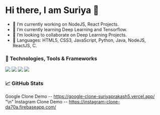 # Hi there, I am Suriya 👋

- 🔭 I’m currently working on NodeJS, React Projects.
- 🌱 I’m currently learning Deep Learning and Tensorflow.
- 👯 I’m looking to collaborate on Deep Learning Projects.
- 📢 Languages: HTML5, CSS3, JavaScript, Python, Java, NodeJS, ReactJS, C.


### 🔧 Technologies, Tools & Frameworks
![](https://img.shields.io/badge/Editor-V_S_Code-informational?style=flat&logo=visualstudiocode&logoColor=white&color=2bbc8a)
![](https://img.shields.io/badge/Code-Python-informational?style=flat&logo=python&logoColor=white&color=2bbc8a)
![](https://img.shields.io/badge/Code-JavaScript-informational?style=flat&logo=javascript&logoColor=white&color=2bbc8a)
![](https://img.shields.io/badge/Code-C-informational?style=flat&logo=c&logoColor=white&color=2bbc8a)


### 📈 GitHub Stats
Google Clone Demo -- https://google-clone-suriyaprakash5.vercel.app/
"\n"
Instagram Clone Demo -- https://instagram-clone-da70a.firebaseapp.com/

<!--
**ThibaMahlezana/ThibaMahlezana** is a ✨ _special_ ✨ repository because its `README.md` (this file) appears on your GitHub profile.
Here are some ideas to get you started:
- 🔭 I’m currently working on ...
- 🌱 I’m currently learning ...
- 👯 I’m looking to collaborate on ...
- 🤔 I’m looking for help with ...
- 💬 Ask me about ...
- 📫 How to reach me: ...
- 😄 Pronouns: ...
- ⚡ Fun fact: ...
-->
